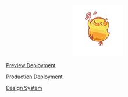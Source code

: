 <div align="center">
  <img alt="Logo" src="https://raw.githubusercontent.com/dpjungmin/website/main/src/images/icon.png" width="140" height="140" />
</div>

[Preview Deployment](https://dpjungmin.gatsbyjs.io)

[Production Deployment](https://dpjungmin2.gatsbyjs.io)

[Design System](https://dpjungmin.com/design)
